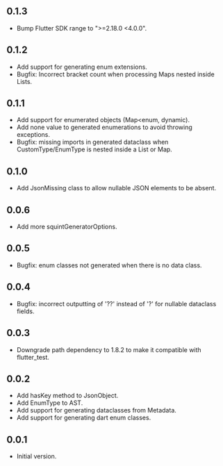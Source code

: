 ## 0.1.3
- Bump Flutter SDK range to ">=2.18.0 <4.0.0".

## 0.1.2
- Add support for generating enum extensions.
- Bugfix: Incorrect bracket count when processing Maps nested inside Lists.

## 0.1.1
- Add support for enumerated objects (Map<enum, dynamic).
- Add none value to generated enumerations to avoid throwing exceptions.
- Bugfix: missing imports in generated dataclass when CustomType/EnumType is nested inside a List or Map.

## 0.1.0
- Add JsonMissing class to allow nullable JSON elements to be absent.

## 0.0.6
- Add more squintGeneratorOptions.

## 0.0.5
- Bugfix: enum classes not generated when there is no data class.

## 0.0.4
- Bugfix: incorrect outputting of '??' instead of '?' for nullable dataclass fields.

## 0.0.3
- Downgrade path dependency to 1.8.2 to make it compatible with flutter_test.

## 0.0.2
- Add hasKey method to JsonObject.
- Add EnumType to AST.
- Add support for generating dataclasses from Metadata.
- Add support for generating dart enum classes.

## 0.0.1
- Initial version.
